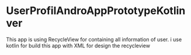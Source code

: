 # UserProfilAndroAppPrototypeKotlinver

This app is using RecycleView for containing all information of user. i use kotlin for build this app with XML for design the recycleview
